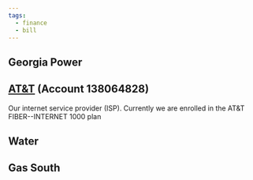 ```yaml
---
tags:
  - finance
  - bill
---
```

## Georgia Power

## [AT&T](https://att.com) (Account 138064828)
Our internet service provider (ISP).  Currently we are enrolled in the AT&T FIBER--INTERNET 1000 plan

## Water

## Gas South
